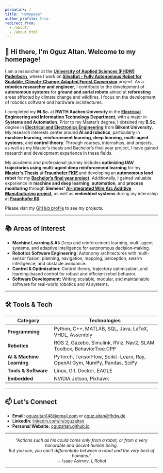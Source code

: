 ```yaml
---
permalink: /
title: "Homepage"
author_profile: true
redirect_from: 
  - /about/
  - /about.html
---
```


<!-- ![Illustration of combining vision and language modalities](/images/image_to_text_vis.png){: .align-right width="300px"} -->
<!-- 👨🏻‍💻 I am an M.Sc. gradute in Electrical Engineering, Information Technology and Computer Engineering from RWTH Aachen University. -->
<!-- 🔬 My research interests are in the intersection of AI and Robotics, specifically in Reinforcement Learning and Deep Learning.  -->

## 👋 Hi there, I'm **Oguz Altan**. Welcome to my homepage!

I am a researcher at the **[University of Applied Sciences (FHDW) Paderborn](https://www.fhdw.de/en)**, where I work on  **[SilvaBot - Fully Autonomous Robot for Scalable, Climate-Change-Adapted Forest Conversion](https://www.fhdw.de/en/forschungsberichte/silvabot)** project. As a **robotics researcher and engineer**, I contribute to the development of **autonomous systems** for **ground and aerial robots** aimed at **reforesting** areas affected by climate change and wildfires. I focus on the development of robotics software and hardware architectures.

I completed my **M.Sc.** at **RWTH Aachen University** in the **[Electrical Engineering and Information Technology Department](https://www.rwth-aachen.de/cms/root/studium/vor-dem-studium/studiengaenge/liste-aktuelle-studiengaenge/studiengangbeschreibung/~bngt/elektrotechnik-informationstechnik-un/?lidx=1)**, with a major in **Systems and Automation**. Prior to my Master’s degree, I obtained my **B.Sc.** degree in **[Electrical and Electronics Engineering](https://ee.bilkent.edu.tr/en/)** from **Bilkent University**. My research interests center around **AI and robotics**, particularly in **machine learning**, **reinforcement learning**, **deep learning**, **multi-agent systems**, and **control theory**. Through courses, internships, and projects, as well as my Master’s thesis and Bachelor’s final year project, I have gained research and development experience in these fields.

My academic and professional journey includes **optimizing UAV trajectories using multi-agent deep reinforcement learning** for my **[Master's Thesis](https://github.com/oguzaltan/Tracking-and-Evasion-using-Co-Training-with-Context-Knowledge)** at **[Fraunhofer FKIE](https://www.fkie.fraunhofer.de/en.html)** and developing an **autonomous land robot** for my **[Bachelor’s final year project](https://github.com/oguzaltan/Tag-A-Long-Robot)**. Additionally, I gained valuable experience in **machine and deep learning**, **automation**, and **process monitoring** through **Siemens'** **[AI-integrated Wire Arc Additive Manufacturing project](https://blog.siemens.com/2021/12/light-years-ahead-with-the-arc/)**, as well as **embedded systems** during my internship at **[Fraunhofer IIS](https://www.iis.fraunhofer.de/en.html)**.

Please visit my [GitHub profile](https://github.com/oguzaltan) to see my projects. 

---

## 📚 Areas of Interest
- **Machine Learning & AI:** Deep and reinforcement learning, multi-agent systems, and adaptive intelligence for autonomous decision-making.
- **Robotics Software Engineering:** Autonomy architectures with multi-sensor fusion, planning, navigation, mapping, perception, swarm intelligence, and obstacle avoidance.
- **Control & Optimization:** Control theory, trajectory optimization, and learning-based control for robust and efficient robot behavior.
- **Software Development:** Writing scalable, modular, and maintainable software for real-world robotics and AI systems.

---

## 🛠️ Tools & Tech

| Category         | Technologies |
|------------------|--------------|
| **Programming**    | Python, C++, MATLAB, SQL, Java, LaTeX, VHDL, Assembly |
| **Robotics**     | ROS 2, Gazebo, Simulink, RViz, Nav2, SLAM Toolbox, BehaviorTree.CPP |
| **AI & Machine Learning**      | PyTorch, TensorFlow, Scikit-Learn, Ray, OpenAI Gym, NumPy, Pandas, SciPy |
| **Tools & Software**        | Linux, Git, Docker, EAGLE |
| **Embedded**     | NVIDIA Jetson, Pixhawk |

---

## 📫 Let's Connect
- **Email:** oguzaltan148@gmail.com or oguz.altan@fhdw.de
- **LinkedIn:** [linkedin.com/in/oguzaltan](linkedin.com/in/oguzaltan)
- **Personal Website:** [oguzaltan.github.io](https://oguzaltan.github.io/) 

---

<p align="center">
  <em>“Actions such as his could come only from a robot, or from a very honorable and decent human being.<br>
  But you see, you can’t differentiate between a robot and the very best of humans.”</em><br>
  — Isaac Asimov, <em>I, Robot</em>
</p>

---

<!-- I aim to conduct research that addresses three key questions: 
* How can we engineer mobile robots that perform tasks with minimal human assistance? 
* How can multiple mobile robots cooperate or compete to enhance their performances? 
* How can mobile robots be utilized for labor-intensive tasks while prioritizing human well-being, guided by the principles of safety and ethics, reminiscent of *Isaac Asimov’s Three Laws of Robotics*? -->
 
<!-- # Selected Experience -->

<!-- ## 🤖 Open Source Contributions
I have experience contributing to [Arena Bench](https://github.com/Arena-Rosnav) a large open-source project for robotic obstacle avoidance using Deep Reinforcement Learning.

Moreover, I have published a [respective paper](https://sudo-boris.github.io/publication/2022-Arena-Bench) at the IROS conference and in the Robotics and Automation Letters (RA-L) journal.

## 📜 Reimplementing and Reproducing Papers
I have experience with independent research. I have implemented the Reward Constrained Policy Optimization paper into stable-baselines3 PPO and reproduced the original results by running and tracking experiments.

To accompany this work, I have submitted a blog post to the **ICLR** Blogposts Track communicating the paper's theory and my results.

Feel free to look at my specific [portfolio entry](https://sudo-boris.github.io/portfolio/RCPPO/).

## 👨🏻‍🔬 Professional Experience
Currently I am working as a **Student Researcher** at the Reliable Multimodal AI Lab at the TU Darmstadt under the supervision of Prof. Marcus Rohrbach working on **Generative Video-Language Modelling**.
Additionally, I have professional experience working as an **Applied Machine Learning Student Researcher** at the Fraunhofer Heinrich Hertz Institute. \
There I worked on dynamic traffic flow forecasting using Graph Neural Networks.

## 📚 Teaching and Community Contributions
To further contribute to the Machine Learning community, I have a [YouTube](https://www.youtube.com/@borismeinardus) and [Medium](https://medium.com/@boris.meinardus) channel where I publish educational Machine Learning content. -->


<!-- This is the front page of a website that is powered by the [Academic Pages template](https://github.com/academicpages/academicpages.github.io) and hosted on GitHub pages. [GitHub pages](https://pages.github.com) is a free service in which websites are built and hosted from code and data stored in a GitHub repository, automatically updating when a new commit is made to the respository. This template was forked from the [Minimal Mistakes Jekyll Theme](https://mmistakes.github.io/minimal-mistakes/) created by Michael Rose, and then extended to support the kinds of content that academics have: publications, talks, teaching, a portfolio, blog posts, and a dynamically-generated CV. You can fork [this repository](https://github.com/academicpages/academicpages.github.io) right now, modify the configuration and markdown files, add your own PDFs and other content, and have your own site for free, with no ads! An older version of this template powers my own personal website at [stuartgeiger.com](http://stuartgeiger.com), which uses [this Github repository](https://github.com/staeiou/staeiou.github.io).

A data-driven personal website
======
Like many other Jekyll-based GitHub Pages templates, Academic Pages makes you separate the website's content from its form. The content & metadata of your website are in structured markdown files, while various other files constitute the theme, specifying how to transform that content & metadata into HTML pages. You keep these various markdown (.md), YAML (.yml), HTML, and CSS files in a public GitHub repository. Each time you commit and push an update to the repository, the [GitHub pages](https://pages.github.com/) service creates static HTML pages based on these files, which are hosted on GitHub's servers free of charge.

Many of the features of dynamic content management systems (like Wordpress) can be achieved in this fashion, using a fraction of the computational resources and with far less vulnerability to hacking and DDoSing. You can also modify the theme to your heart's content without touching the content of your site. If you get to a point where you've broken something in Jekyll/HTML/CSS beyond repair, your markdown files describing your talks, publications, etc. are safe. You can rollback the changes or even delete the repository and start over -- just be sure to save the markdown files! Finally, you can also write scripts that process the structured data on the site, such as [this one](https://github.com/academicpages/academicpages.github.io/blob/master/talkmap.ipynb) that analyzes metadata in pages about talks to display [a map of every location you've given a talk](https://academicpages.github.io/talkmap.html).

Getting started
======
1. Register a GitHub account if you don't have one and confirm your e-mail (required!)
1. Fork [this repository](https://github.com/academicpages/academicpages.github.io) by clicking the "fork" button in the top right. 
1. Go to the repository's settings (rightmost item in the tabs that start with "Code", should be below "Unwatch"). Rename the repository "[your GitHub username].github.io", which will also be your website's URL.
1. Set site-wide configuration and create content & metadata (see below -- also see [this set of diffs](http://archive.is/3TPas) showing what files were changed to set up [an example site](https://getorg-testacct.github.io) for a user with the username "getorg-testacct")
1. Upload any files (like PDFs, .zip files, etc.) to the files/ directory. They will appear at https://[your GitHub username].github.io/files/example.pdf.  
1. Check status by going to the repository settings, in the "GitHub pages" section

Site-wide configuration
------
The main configuration file for the site is in the base directory in [_config.yml](https://github.com/academicpages/academicpages.github.io/blob/master/_config.yml), which defines the content in the sidebars and other site-wide features. You will need to replace the default variables with ones about yourself and your site's github repository. The configuration file for the top menu is in [_data/navigation.yml](https://github.com/academicpages/academicpages.github.io/blob/master/_data/navigation.yml). For example, if you don't have a portfolio or blog posts, you can remove those items from that navigation.yml file to remove them from the header. 

Create content & metadata
------
For site content, there is one markdown file for each type of content, which are stored in directories like _publications, _talks, _posts, _teaching, or _pages. For example, each talk is a markdown file in the [_talks directory](https://github.com/academicpages/academicpages.github.io/tree/master/_talks). At the top of each markdown file is structured data in YAML about the talk, which the theme will parse to do lots of cool stuff. The same structured data about a talk is used to generate the list of talks on the [Talks page](https://academicpages.github.io/talks), each [individual page](https://academicpages.github.io/talks/2012-03-01-talk-1) for specific talks, the talks section for the [CV page](https://academicpages.github.io/cv), and the [map of places you've given a talk](https://academicpages.github.io/talkmap.html) (if you run this [python file](https://github.com/academicpages/academicpages.github.io/blob/master/talkmap.py) or [Jupyter notebook](https://github.com/academicpages/academicpages.github.io/blob/master/talkmap.ipynb), which creates the HTML for the map based on the contents of the _talks directory).

**Markdown generator**

I have also created [a set of Jupyter notebooks](https://github.com/academicpages/academicpages.github.io/tree/master/markdown_generator
) that converts a CSV containing structured data about talks or presentations into individual markdown files that will be properly formatted for the Academic Pages template. The sample CSVs in that directory are the ones I used to create my own personal website at stuartgeiger.com. My usual workflow is that I keep a spreadsheet of my publications and talks, then run the code in these notebooks to generate the markdown files, then commit and push them to the GitHub repository.

How to edit your site's GitHub repository
------
Many people use a git client to create files on their local computer and then push them to GitHub's servers. If you are not familiar with git, you can directly edit these configuration and markdown files directly in the github.com interface. Navigate to a file (like [this one](https://github.com/academicpages/academicpages.github.io/blob/master/_talks/2012-03-01-talk-1.md) and click the pencil icon in the top right of the content preview (to the right of the "Raw | Blame | History" buttons). You can delete a file by clicking the trashcan icon to the right of the pencil icon. You can also create new files or upload files by navigating to a directory and clicking the "Create new file" or "Upload files" buttons. 

Example: editing a markdown file for a talk
![Editing a markdown file for a talk](/images/editing-talk.png)

For more info
------
More info about configuring Academic Pages can be found in [the guide](https://academicpages.github.io/markdown/). The [guides for the Minimal Mistakes theme](https://mmistakes.github.io/minimal-mistakes/docs/configuration/) (which this theme was forked from) might also be helpful. -->
